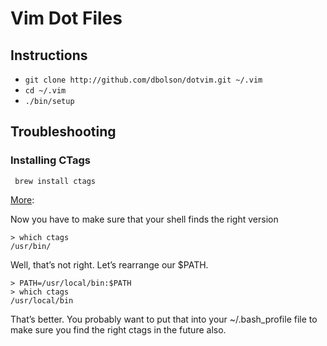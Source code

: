 # Vim Dot Files

## Instructions

* `git clone http://github.com/dbolson/dotvim.git ~/.vim`
* `cd ~/.vim`
* `./bin/setup`

## Troubleshooting

### Installing CTags

` brew install ctags`

[More](http://www.scholarslab.org/research-and-development/code-spelunking-with-ctags-and-vim/):

Now you have to make sure that your shell finds the right version

```
> which ctags
/usr/bin/
```

Well, that’s not right. Let’s rearrange our $PATH.

```
> PATH=/usr/local/bin:$PATH
> which ctags
/usr/local/bin
```

That’s better. You probably want to put that into your ~/.bash_profile file to make sure you find
the right ctags in the future also.
